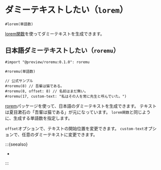 # ダミーテキストしたい（``lorem``）

```typ
#lorem(単語数)
```

[lorem関数](https://typst.app/docs/reference/text/lorem/)を使ってダミーテキストを生成できます。

## 日本語ダミーテキストしたい（``roremu``）

```typ
#import "@preview/roremu:0.1.0": roremu

#roremu(単語数)

// 公式サンプル
#roremu(8) // 吾輩は猫である。
#roremu(8, offset: 8) // 名前はまだ無い。
#roremu(17, custom-text: "私はその人を常に先生と呼んでいた。")
```

[rorem](https://github.com/typst/packages/tree/main/packages/preview/roremu/)パッケージを使って、日本語のダミーテキストを生成できます。
テキストは夏目漱石の「吾輩は猫である」が元になっています。
``lorem関数``と同じように、生成する単語数を指定します。

``offset``オプションで、テキストの開始位置を変更できます。
``custom-text``オプションで、任意のダミーテキストに変更できます。

:::{seealso}

- [](../latex/latex-usepackage-bxjalipsum.md)

:::
